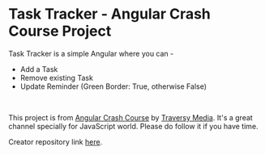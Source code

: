 # Task Tracker - Angular Crash Course Project

Task Tracker is a simple Angular where you can - 
* Add a Task
* Remove existing Task
* Update Reminder (Green Border: True, otherwise False)

<br>

This project is from [Angular Crash Course](https://www.youtube.com/watch?v=3dHNOWTI7H8) by [Traversy Media](https://www.youtube.com/channel/UC29ju8bIPH5as8OGnQzwJyA). It's a great channel specially for JavaScript world. Please do follow it if you have time.

Creator repository link [here](https://github.com/bradtraversy/angular-crash-2021).
